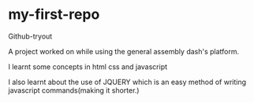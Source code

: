 # my-first-repo
Github-tryout

A project worked on while using the general assembly dash's platform.

I learnt some concepts in html css and javascript

I also learnt about the use of JQUERY which is an easy method of writing javascript commands(making it shorter.)
